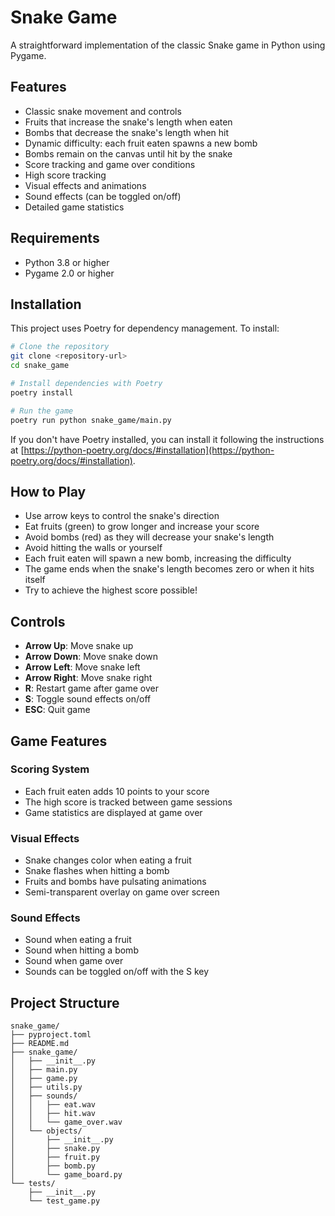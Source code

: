 # Snake Game

A straightforward implementation of the classic Snake game in Python using Pygame.

## Features

- Classic snake movement and controls
- Fruits that increase the snake's length when eaten
- Bombs that decrease the snake's length when hit
- Dynamic difficulty: each fruit eaten spawns a new bomb
- Bombs remain on the canvas until hit by the snake
- Score tracking and game over conditions
- High score tracking
- Visual effects and animations
- Sound effects (can be toggled on/off)
- Detailed game statistics

## Requirements

- Python 3.8 or higher
- Pygame 2.0 or higher

## Installation

This project uses Poetry for dependency management. To install:

```bash
# Clone the repository
git clone <repository-url>
cd snake_game

# Install dependencies with Poetry
poetry install

# Run the game
poetry run python snake_game/main.py
```

If you don't have Poetry installed, you can install it following the instructions at [https://python-poetry.org/docs/#installation](https://python-poetry.org/docs/#installation).

## How to Play

- Use arrow keys to control the snake's direction
- Eat fruits (green) to grow longer and increase your score
- Avoid bombs (red) as they will decrease your snake's length
- Avoid hitting the walls or yourself
- Each fruit eaten will spawn a new bomb, increasing the difficulty
- The game ends when the snake's length becomes zero or when it hits itself
- Try to achieve the highest score possible!

## Controls

- **Arrow Up**: Move snake up
- **Arrow Down**: Move snake down
- **Arrow Left**: Move snake left
- **Arrow Right**: Move snake right
- **R**: Restart game after game over
- **S**: Toggle sound effects on/off
- **ESC**: Quit game

## Game Features

### Scoring System
- Each fruit eaten adds 10 points to your score
- The high score is tracked between game sessions
- Game statistics are displayed at game over

### Visual Effects
- Snake changes color when eating a fruit
- Snake flashes when hitting a bomb
- Fruits and bombs have pulsating animations
- Semi-transparent overlay on game over screen

### Sound Effects
- Sound when eating a fruit
- Sound when hitting a bomb
- Sound when game over
- Sounds can be toggled on/off with the S key

## Project Structure

```
snake_game/
├── pyproject.toml
├── README.md
├── snake_game/
│   ├── __init__.py
│   ├── main.py
│   ├── game.py
│   ├── utils.py
│   ├── sounds/
│   │   ├── eat.wav
│   │   ├── hit.wav
│   │   └── game_over.wav
│   └── objects/
│       ├── __init__.py
│       ├── snake.py
│       ├── fruit.py
│       ├── bomb.py
│       └── game_board.py
└── tests/
    ├── __init__.py
    └── test_game.py
``` 